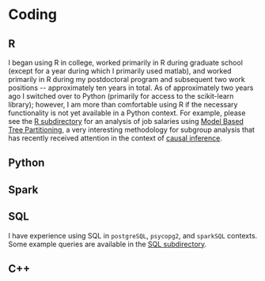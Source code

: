 # Coding

## R

I began using R in college,
worked primarily in R during graduate school (except for a year during which I primarily used matlab),
and worked primarily in R during my postdoctoral program and subsequent two work positions --
approximately ten years in total.
As of approximately two years ago I switched over to Python (primarily for access to the scikit-learn library); however,
I am more than comfortable using R if the necessary functionality is not yet available in a Python context.
For example, please see the [R subdirectory](https://github.com/pointOfive/Examples/Code/SQL) for an analysis
of job salaries using [Model Based Tree Partitioning](http://party.r-forge.r-project.org), a very interesting
methodology for subgroup analysis that has recently received attention in the context of
[causal inference](http://www.pnas.org/content/113/27/7353.full).

## Python

## Spark

## SQL

I have experience using SQL in `postgreSQL`, `psycopg2`, and `sparkSQL` contexts.
Some example queries are available in the [SQL subdirectory](https://github.com/pointOfive/Examples/Code/SQL).

## C++


